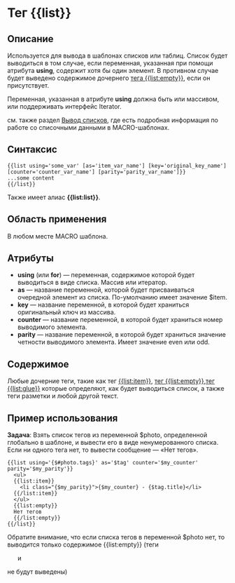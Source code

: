 # Тег {{list}}
## Описание
Используется для вывода в шаблонах списков или таблиц. Список будет выводиться в том случае, если переменная, указанная при помощи атрибута **using**, содержит хотя бы один элемент. В противном случае будет выведено содержимое дочернего [тега {{list:empty}}](./list_empty_tag.md), если он присутствует.

Переменная, указанная в атрибуте **using** должна быть или массивом, или поддерживать интерфейс Iterator.

см. также раздел [Вывод списков](../../list_tags.md), где есть подробная информация по работе со списочными данными в MACRO-шаблонах.

## Синтаксис

    {{list using='some_var' [as='item_var_name'] [key='original_key_name'] [counter='counter_var_name'] [parity='parity_var_name']}}
    ...some content
    {{/list}}

Также имеет алиас **{{list:list}}**.

## Область применения
В любом месте MACRO шаблона.

## Атрибуты
* **using** (или **for**) — переменная, содержимое которой будет выводиться в виде списка. Массив или итератор.
* **as** — название переменной, которой будет присваиваться очередной элемент из списка. По-умолчанию имеет значение $item.
* **key** — название переменной, в которой будет храниться оригинальный ключ из массива.
* **counter** — название переменной, в которой будет храниться номер выводимого элемента.
* **parity** — название переменной, в которой будет храниться значение четности выводимого элемента. Имеет значение even или odd.

## Содержимое
Любые дочерние теги, такие как тег [{{list:item}}](./list_item_tag.md), [тег {{list:empty}}](./list_empty_tag.md),[тег {{list:glue}}](./list_glue_tag.md) которые определяют, как будет выводиться список, а также теги разметки и любой другой текст.

## Пример использования
**Задача**: Взять список тегов из переменной $photo, определенной глобально в шаблоне, и вывести его в виде ненумерованного списка. Если ни одного тега нет, то вывести сообщение — «Нет тегов».

    {{list using='{$#photo.tags}' as='$tag' counter='$my_counter' parity='$my_parity'}}
      <ul>
      {{list:item}}
        <li class="{$my_parity}">{$my_counter} - {$tag.title}</li>
      {{/list:item}}
      </ul>
      {{list:empty}}
      Нет тегов
      {{/list:empty}}  
    {{/list}}

Обратите внимание, что если списка тегов в переменной $photo нет, то выводится только содержимое {{list:empty}} (теги <ul> и </ul> не будут выведены)
